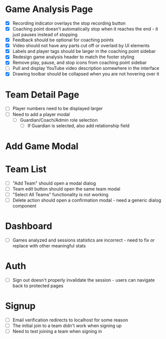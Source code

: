 # Game Analysis Page
* [X] Recording indicator overlays the stop recording button
* [X] Coaching point doesn't automatically stop when it reaches the end - it just pauses instead of stopping
* [X] Feedback should be optional for coaching points
* [X] Video should not have any parts cut off or overlaid by UI elements
* [X] Labels and player tags should be larger in the coaching point sidebar
* [X] Redesign game analysis header to match the footer styling
* [X] Remove play, pause, and stop icons from coaching point sidebar
* [ ] Pull and display YouTube video description somewhere in the interface
* [X] Drawing toolbar should be collapsed when you are not hovering over it

# Team Detail Page
* [ ] Player numbers need to be displayed larger
* [ ] Need to add a player modal
    * [ ] Guardian/Coach/Admin role selection
        * [ ] If Guardian is selected, also add relationship field

# Add Game Modal

# Team List
* [ ] "Add Team" should open a modal dialog
* [ ] Team edit button should open the same team modal
* [ ] "Select All Teams" functionality is not working
* [ ] Delete action should open a confirmation modal - need a generic dialog component

# Dashboard
* [ ] Games analyzed and sessions statistics are incorrect - need to fix or replace with other meaningful stats

# Auth
* [ ] Sign out doesn't properly invalidate the session - users can navigate back to protected pages

# Signup
* [ ] Email verification redirects to localhost for some reason
* [ ] The initial join to a team didn't work when signing up
* [ ] Need to test joining a team when signing in